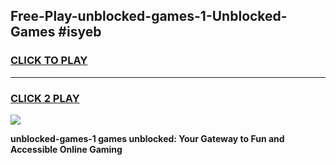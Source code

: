 
## Free-Play-unblocked-games-1-Unblocked-Games #isyeb
<h3>
<a href="https://news.freeplayer.one?title=unblocked-games-1&ref=8M">CLICK TO PLAY</a></h3>
<hr>

<h3>
<a href="https://news.freeplayer.one?title=unblocked-games-1&ref=8M">CLICK 2 PLAY</a>
  
</h3>

<a href="https://news.freeplayer.one?title=unblocked-games-1&ref=8M"><img src="https://clearcache.store/games.png"></a>


**unblocked-games-1 games unblocked: Your Gateway to Fun and Accessible Online Gaming**
